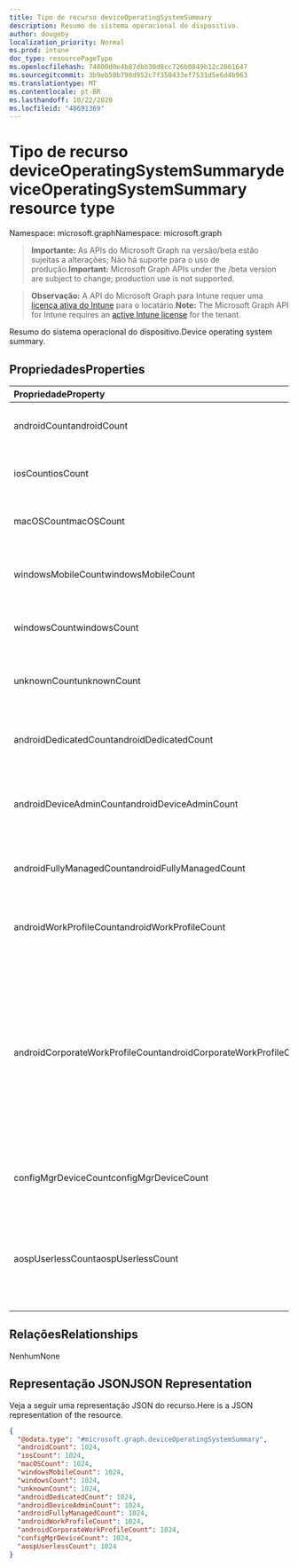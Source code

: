 ```yaml
---
title: Tipo de recurso deviceOperatingSystemSummary
description: Resumo do sistema operacional do dispositivo.
author: dougeby
localization_priority: Normal
ms.prod: intune
doc_type: resourcePageType
ms.openlocfilehash: 74800d0e4b87dbb30d8cc726b0849b12c2061647
ms.sourcegitcommit: 3b9eb50b790d952c7f350433ef7531d5e6d4b963
ms.translationtype: MT
ms.contentlocale: pt-BR
ms.lasthandoff: 10/22/2020
ms.locfileid: "48691369"
---
```

# <a name="deviceoperatingsystemsummary-resource-type"></a><span data-ttu-id="60798-103">Tipo de recurso deviceOperatingSystemSummary</span><span class="sxs-lookup"><span data-stu-id="60798-103">deviceOperatingSystemSummary resource type</span></span>

<span data-ttu-id="60798-104">Namespace: microsoft.graph</span><span class="sxs-lookup"><span data-stu-id="60798-104">Namespace: microsoft.graph</span></span>

> <span data-ttu-id="60798-105">**Importante:** As APIs do Microsoft Graph na versão/beta estão sujeitas a alterações; Não há suporte para o uso de produção.</span><span class="sxs-lookup"><span data-stu-id="60798-105">**Important:** Microsoft Graph APIs under the /beta version are subject to change; production use is not supported.</span></span>

> <span data-ttu-id="60798-106">**Observação:** A API do Microsoft Graph para Intune requer uma [licença ativa do Intune](https://go.microsoft.com/fwlink/?linkid=839381) para o locatário.</span><span class="sxs-lookup"><span data-stu-id="60798-106">**Note:** The Microsoft Graph API for Intune requires an [active Intune license](https://go.microsoft.com/fwlink/?linkid=839381) for the tenant.</span></span>

<span data-ttu-id="60798-107">Resumo do sistema operacional do dispositivo.</span><span class="sxs-lookup"><span data-stu-id="60798-107">Device operating system summary.</span></span>

## <a name="properties"></a><span data-ttu-id="60798-108">Propriedades</span><span class="sxs-lookup"><span data-stu-id="60798-108">Properties</span></span>
|<span data-ttu-id="60798-109">Propriedade</span><span class="sxs-lookup"><span data-stu-id="60798-109">Property</span></span>|<span data-ttu-id="60798-110">Tipo</span><span class="sxs-lookup"><span data-stu-id="60798-110">Type</span></span>|<span data-ttu-id="60798-111">Descrição</span><span class="sxs-lookup"><span data-stu-id="60798-111">Description</span></span>|
|:---|:---|:---|
|<span data-ttu-id="60798-112">androidCount</span><span class="sxs-lookup"><span data-stu-id="60798-112">androidCount</span></span>|<span data-ttu-id="60798-113">Int32</span><span class="sxs-lookup"><span data-stu-id="60798-113">Int32</span></span>|<span data-ttu-id="60798-114">Número da contagem de dispositivos Android.</span><span class="sxs-lookup"><span data-stu-id="60798-114">Number of android device count.</span></span>|
|<span data-ttu-id="60798-115">iosCount</span><span class="sxs-lookup"><span data-stu-id="60798-115">iosCount</span></span>|<span data-ttu-id="60798-116">Int32</span><span class="sxs-lookup"><span data-stu-id="60798-116">Int32</span></span>|<span data-ttu-id="60798-117">Número da contagem de dispositivo iOS.</span><span class="sxs-lookup"><span data-stu-id="60798-117">Number of iOS device count.</span></span>|
|<span data-ttu-id="60798-118">macOSCount</span><span class="sxs-lookup"><span data-stu-id="60798-118">macOSCount</span></span>|<span data-ttu-id="60798-119">Int32</span><span class="sxs-lookup"><span data-stu-id="60798-119">Int32</span></span>|<span data-ttu-id="60798-120">Número da contagem de dispositivos Mac OS X.</span><span class="sxs-lookup"><span data-stu-id="60798-120">Number of Mac OS X device count.</span></span>|
|<span data-ttu-id="60798-121">windowsMobileCount</span><span class="sxs-lookup"><span data-stu-id="60798-121">windowsMobileCount</span></span>|<span data-ttu-id="60798-122">Int32</span><span class="sxs-lookup"><span data-stu-id="60798-122">Int32</span></span>|<span data-ttu-id="60798-123">Número da contagem de dispositivos móveis Windows.</span><span class="sxs-lookup"><span data-stu-id="60798-123">Number of Windows mobile device count.</span></span>|
|<span data-ttu-id="60798-124">windowsCount</span><span class="sxs-lookup"><span data-stu-id="60798-124">windowsCount</span></span>|<span data-ttu-id="60798-125">Int32</span><span class="sxs-lookup"><span data-stu-id="60798-125">Int32</span></span>|<span data-ttu-id="60798-126">Número da contagem de dispositivos Windows.</span><span class="sxs-lookup"><span data-stu-id="60798-126">Number of Windows device count.</span></span>|
|<span data-ttu-id="60798-127">unknownCount</span><span class="sxs-lookup"><span data-stu-id="60798-127">unknownCount</span></span>|<span data-ttu-id="60798-128">Int32</span><span class="sxs-lookup"><span data-stu-id="60798-128">Int32</span></span>|<span data-ttu-id="60798-129">Número da contagem de dispositivos desconhecidos.</span><span class="sxs-lookup"><span data-stu-id="60798-129">Number of unknown device count.</span></span>|
|<span data-ttu-id="60798-130">androidDedicatedCount</span><span class="sxs-lookup"><span data-stu-id="60798-130">androidDedicatedCount</span></span>|<span data-ttu-id="60798-131">Int32</span><span class="sxs-lookup"><span data-stu-id="60798-131">Int32</span></span>|<span data-ttu-id="60798-132">Número de dispositivos Android dedicados.</span><span class="sxs-lookup"><span data-stu-id="60798-132">Number of dedicated Android devices.</span></span>|
|<span data-ttu-id="60798-133">androidDeviceAdminCount</span><span class="sxs-lookup"><span data-stu-id="60798-133">androidDeviceAdminCount</span></span>|<span data-ttu-id="60798-134">Int32</span><span class="sxs-lookup"><span data-stu-id="60798-134">Int32</span></span>|<span data-ttu-id="60798-135">Número de dispositivos Android de administrador de dispositivos.</span><span class="sxs-lookup"><span data-stu-id="60798-135">Number of device admin Android devices.</span></span>|
|<span data-ttu-id="60798-136">androidFullyManagedCount</span><span class="sxs-lookup"><span data-stu-id="60798-136">androidFullyManagedCount</span></span>|<span data-ttu-id="60798-137">Int32</span><span class="sxs-lookup"><span data-stu-id="60798-137">Int32</span></span>|<span data-ttu-id="60798-138">Número de dispositivos Android totalmente gerenciados.</span><span class="sxs-lookup"><span data-stu-id="60798-138">Number of fully managed Android devices.</span></span>|
|<span data-ttu-id="60798-139">androidWorkProfileCount</span><span class="sxs-lookup"><span data-stu-id="60798-139">androidWorkProfileCount</span></span>|<span data-ttu-id="60798-140">Int32</span><span class="sxs-lookup"><span data-stu-id="60798-140">Int32</span></span>|<span data-ttu-id="60798-141">Número de dispositivos Android de perfil de trabalho.</span><span class="sxs-lookup"><span data-stu-id="60798-141">Number of work profile Android devices.</span></span>|
|<span data-ttu-id="60798-142">androidCorporateWorkProfileCount</span><span class="sxs-lookup"><span data-stu-id="60798-142">androidCorporateWorkProfileCount</span></span>|<span data-ttu-id="60798-143">Int32</span><span class="sxs-lookup"><span data-stu-id="60798-143">Int32</span></span>|<span data-ttu-id="60798-144">A contagem de dispositivos Android do perfil corporativo de trabalho.</span><span class="sxs-lookup"><span data-stu-id="60798-144">The count of Corporate work profile Android devices.</span></span> <span data-ttu-id="60798-145">Também conhecido como pessoal de propriedade corporativa (lidar).</span><span class="sxs-lookup"><span data-stu-id="60798-145">Also known as Corporate Owned Personally Enabled (COPE).</span></span> <span data-ttu-id="60798-146">Valores válidos-1 a 2147483647</span><span class="sxs-lookup"><span data-stu-id="60798-146">Valid values -1 to 2147483647</span></span>|
|<span data-ttu-id="60798-147">configMgrDeviceCount</span><span class="sxs-lookup"><span data-stu-id="60798-147">configMgrDeviceCount</span></span>|<span data-ttu-id="60798-148">Int32</span><span class="sxs-lookup"><span data-stu-id="60798-148">Int32</span></span>|<span data-ttu-id="60798-149">Número de dispositivos gerenciados pelo ConfigMgr.</span><span class="sxs-lookup"><span data-stu-id="60798-149">Number of ConfigMgr managed devices.</span></span>|
|<span data-ttu-id="60798-150">aospUserlessCount</span><span class="sxs-lookup"><span data-stu-id="60798-150">aospUserlessCount</span></span>|<span data-ttu-id="60798-151">Int32</span><span class="sxs-lookup"><span data-stu-id="60798-151">Int32</span></span>|<span data-ttu-id="60798-152">Número de dispositivos Android AOSP dedicados.</span><span class="sxs-lookup"><span data-stu-id="60798-152">Number of AOSP dedicated Android devices.</span></span> <span data-ttu-id="60798-153">Valores válidos de 0 a 2147483647</span><span class="sxs-lookup"><span data-stu-id="60798-153">Valid values 0 to 2147483647</span></span>|

## <a name="relationships"></a><span data-ttu-id="60798-154">Relações</span><span class="sxs-lookup"><span data-stu-id="60798-154">Relationships</span></span>
<span data-ttu-id="60798-155">Nenhum</span><span class="sxs-lookup"><span data-stu-id="60798-155">None</span></span>

## <a name="json-representation"></a><span data-ttu-id="60798-156">Representação JSON</span><span class="sxs-lookup"><span data-stu-id="60798-156">JSON Representation</span></span>
<span data-ttu-id="60798-157">Veja a seguir uma representação JSON do recurso.</span><span class="sxs-lookup"><span data-stu-id="60798-157">Here is a JSON representation of the resource.</span></span>
<!-- {
  "blockType": "resource",
  "@odata.type": "microsoft.graph.deviceOperatingSystemSummary"
}
-->
``` json
{
  "@odata.type": "#microsoft.graph.deviceOperatingSystemSummary",
  "androidCount": 1024,
  "iosCount": 1024,
  "macOSCount": 1024,
  "windowsMobileCount": 1024,
  "windowsCount": 1024,
  "unknownCount": 1024,
  "androidDedicatedCount": 1024,
  "androidDeviceAdminCount": 1024,
  "androidFullyManagedCount": 1024,
  "androidWorkProfileCount": 1024,
  "androidCorporateWorkProfileCount": 1024,
  "configMgrDeviceCount": 1024,
  "aospUserlessCount": 1024
}
```





